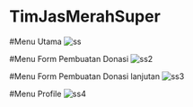 # TimJasMerahSuper
#Menu Utama
![ss](https://user-images.githubusercontent.com/34907490/89145429-f0267500-d57a-11ea-9eec-c31d3000648e.PNG)

#Menu Form Pembuatan Donasi
![ss2](https://user-images.githubusercontent.com/34907490/89145483-26fc8b00-d57b-11ea-9d64-e72ad6483fa8.PNG)

#Menu Form Pembuatan Donasi lanjutan
![ss3](https://user-images.githubusercontent.com/34907490/89145535-48f60d80-d57b-11ea-9eb8-d8dd04a5b0b8.PNG)

#Menu Profile
![ss4](https://user-images.githubusercontent.com/34907490/89145602-7fcc2380-d57b-11ea-9c71-af6732607514.PNG)
